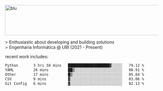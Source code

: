 
<img width="1415" height="100" alt="blu" src="https://github.com/rdsilva01/rdsilva01/assets/101207588/deb060e5-d035-4f09-b511-e3f50605b207">

\> Enthusiastic about developing and building solutions <br>
\> Engenharia Informática @ UBI (2021 - Present)

<!-- <a href="https://www.rodrigosilva.live/">personal website</a> 🏁 -->

<!-- ![](https://komarev.com/ghpvc/?username=rdsilva01) -->

recent work includes:
<!--START_SECTION:waka-->

```txt
Python       3 hrs 58 mins   ███████████████████▓░░░░░   79.12 %
YAML         26 mins         ██▒░░░░░░░░░░░░░░░░░░░░░░   08.91 %
Other        17 mins         █▒░░░░░░░░░░░░░░░░░░░░░░░   05.84 %
CSV          9 mins          ▓░░░░░░░░░░░░░░░░░░░░░░░░   03.06 %
Git Config   6 mins          ▓░░░░░░░░░░░░░░░░░░░░░░░░   02.13 %
```

<!--END_SECTION:waka-->

